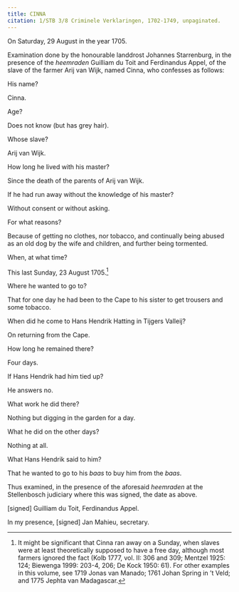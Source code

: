 ```yaml
---
title: CINNA
citation: 1/STB 3/8 Criminele Verklaringen, 1702-1749, unpaginated.
---
```


On Saturday, 29 August in the year 1705.

Examination done by the honourable landdrost Johannes Starrenburg, in the presence of the *heemraden* Guilliam du Toit and Ferdinandus Appel, of the slave of the farmer Arij van Wijk, named Cinna, who confesses as follows:

His name?

Cinna.

Age?

Does not know (but has grey hair).

Whose slave?

Arij van Wijk.

How long he lived with his master?

Since the death of the parents of Arij van Wijk.

If he had run away without the knowledge of his master?

Without consent or without asking.

For what reasons?

Because of getting no clothes, nor tobacco, and continually being abused as an old dog by the wife and children, and further being tormented.

When, at what time?

This last Sunday, 23 August 1705.[^1]

Where he wanted to go to?

That for one day he had been to the Cape to his sister to get trousers and some tobacco.

When did he come to Hans Hendrik Hatting in Tijgers Valleij?

On returning from the Cape.

How long he remained there?

Four days.

If Hans Hendrik had him tied up?

He answers no.

What work he did there?

Nothing but digging in the garden for a day.

What he did on the other days?

Nothing at all.

What Hans Hendrik said to him?

That he wanted to go to his *baas* to buy him from the *baas*.

Thus examined, in the presence of the aforesaid *heemraden* at the Stellenbosch judiciary where this was signed, the date as above.

\[signed\] Guilliam du Toit, Ferdinandus Appel.

In my presence, \[signed\] Jan Mahieu, secretary.

[^1]: It might be significant that Cinna ran away on a Sunday, when slaves were at least theoretically supposed to have a free day, although most farmers ignored the fact (Kolb 1777, vol. II: 306 and 309; Mentzel 1925: 124; Biewenga 1999: 203-4, 206; De Kock 1950: 61). For other examples in this volume, see 1719 Jonas van Manado; 1761 Johan Spring in ’t Veld; and 1775 Jephta van Madagascar.